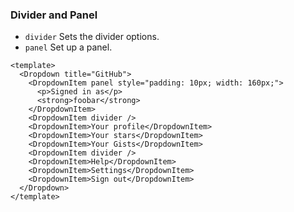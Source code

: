 ### Divider and Panel

- `divider` Sets the divider options.
- `panel` Set up a panel.

<!--start-code-->

```vue
<template>
  <Dropdown title="GitHub">
    <DropdownItem panel style="padding: 10px; width: 160px;">
      <p>Signed in as</p>
      <strong>foobar</strong>
    </DropdownItem>
    <DropdownItem divider />
    <DropdownItem>Your profile</DropdownItem>
    <DropdownItem>Your stars</DropdownItem>
    <DropdownItem>Your Gists</DropdownItem>
    <DropdownItem divider />
    <DropdownItem>Help</DropdownItem>
    <DropdownItem>Settings</DropdownItem>
    <DropdownItem>Sign out</DropdownItem>
  </Dropdown>
</template>
```

<!--end-code-->
